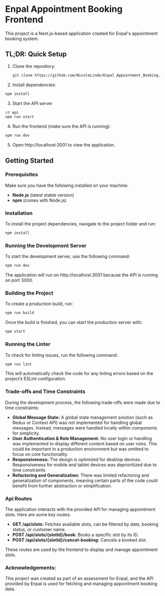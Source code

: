 # Enpal Appointment Booking Frontend

This project is a Next.js-based application created for Enpal's appointment booking system.

## TL;DR: Quick Setup

1. Clone the repository:
   ```bash
   git clone https://github.com/NicoleLinde/Enpal_Appointment_Booking.git
   ```
2. Install dependencies:

```bash
npm install
```
3. Start the API server

```bash
cd api
npm run start
```

4. Run the frontend (make sure the API is running):

```bash
npm run dev
```

5. Open http://localhost:3001 to view the application.

## Getting Started

### Prerequisites

Make sure you have the following installed on your machine:

- **Node.js** (latest stable version)
- **npm** (comes with Node.js)

### Installation

To install the project dependencies, navigate to the project folder and run:

```bash
npm install
```

### Running the Development Server

To start the development server, use the following command:

```bash
npm run dev
```

The application will run on http://localhost:3001 because the API is running on port 3000.

### Building the Project

To create a production build, run:

```bash
npm run build
``` 
Once the build is finished, you can start the production server with:

```bash
npm start
``` 

### Running the Linter

To check for linting issues, run the following command:

```bash
npm run lint
```

This will automatically check the code for any linting errors based on the project’s ESLint configuration.

### Trade-offs and Time Constraints

During the development process, the following trade-offs were made due to time constraints:

- **Global Message State:** A global state management solution (such as Redux or Context API) was not implemented for handling global messages. Instead, messages were handled locally within components for simplicity.
- **User Authentication & Role Management:** No user login or handling was implemented to display different content based on user roles. This could be important in a production environment but was omitted to focus on core functionality.
- **Responsiveness:** The design is optimized for desktop devices. Responsiveness for mobile and tablet devices was deprioritized due to time constraints.
- **Refactoring and Generalization:** There was limited refactoring and generalization of components, meaning certain parts of the code could benefit from further abstraction or simplification.

### Api Routes

The application interacts with the provided API for managing appointment slots. Here are some key routes:

- **GET /api/slots:** Fetches available slots, can be filtered by date, booking status, or customer name.
- **POST /api/slots/{slotId}/book:** Books a specific slot by its ID.
- **POST /api/slots/{slotId}/cancel-booking:** Cancels a booked slot.

These routes are used by the frontend to display and manage appointment slots.

### Acknowledgements:

This project was created as part of an assessment for Enpal, and the API provided by Enpal is used for fetching and managing appointment booking data.
